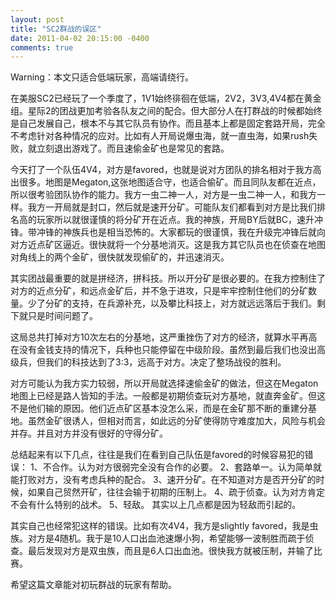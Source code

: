 ```yaml
---
layout: post
title: "SC2群战的误区"
date: 2011-04-02 20:15:00 -0400
comments: true
---
```

Warning：本文只适合低端玩家，高端请绕行。

在美服SC2已经玩了一个季度了，1V1始终徘徊在低端，2V2，3V3,4V4都在黄金组。星际2的团战更加考验各队友之间的配合。但大部分人在打群战的时候都始终是自己发展自己，根本不与其它队员有协作。而且基本上都是固定套路开局，完全不考虑针对各种情况的应对。比如有人开局说爆虫海，就一直虫海，如果rush失败，就立刻退出游戏了。而且速偷金矿也是常见的套路。

今天打了一个队伍4V4，对方是favored，也就是说对方团队的排名相对于我方高出很多。地图是Megaton,这张地图适合守，也适合偷矿。而且同队友都在近点，所以很考验团队协作的能力。我方一虫二神一人，对方是一虫二神一人，和我方一样。我方一开局就是封口，然后就是速开分矿。可能队友们都看到对方是比我们排名高的玩家所以就很谨慎的将分矿开在近点。我的神族，开局BY后就BC，速升冲锋。带冲锋的神族兵也是相当恐怖的。大家都玩的很谨慎，我在升级完冲锋后就向对方近点矿区逼近。很快就将一个分基地消灭。这是我方其它队员也在侦查在地图对角线上的两个金矿，很快就发现偷矿的，并迅速消灭。

其实团战最重要的就是拼经济，拼科技。所以开分矿是很必要的。在我方控制住了对方的近点分矿，和远点金矿后，并不急于进攻，只是牢牢控制住他们的分矿数量。少了分矿的支持，在兵源补充，以及攀比科技上，对方就远远落后于我们。剩下就只是时间问题了。

这局总共打掉对方10次左右的分基地，这严重挫伤了对方的经济，就算水平再高在没有金钱支持的情况下，兵种也只能停留在中级阶段。虽然到最后我们也没出高级兵，但我们的科技达到了3:3，远高于对方。决定了整场战役的胜利。

对方可能认为我方实力较弱，所以开局就选择速偷金矿的做法，但这在Megaton地图上已经是路人皆知的手法。一般都是初期侦查玩对方基地，就直奔金矿。但这不是他们输的原因。他们近点矿区基本没怎么采，而是在金矿那不断的重建分基地。虽然金矿很诱人，但相对而言，如此远的分矿使得防守难度加大，风险与机会并存。并且对方并没有很好的守得分矿。

总结起来有以下几点，往往是我们在看到自己队伍是favored的时候容易犯的错误：
1、不合作。认为对方很弱完全没有合作的必要。
2、套路单一。认为简单就能打败对方，没有考虑兵种的配合。
3、速开分矿。在不知道对方是否开分矿的时候，如果自己贸然开矿，往往会输于初期的压制上。
4、疏于侦查。认为对方肯定不会有什么特别的战术。
5、轻敌。 其实以上几点都是因为轻敌而引起的。

其实自己也经常犯这样的错误。比如有次4V4，我方是slightly favored，我是虫族。对方是4随机。我于是10人口出血池速爆小狗，希望能够一波制胜而疏于侦查。最后发现对方是双虫族，而且是6人口出血池。很快我方就被压制，并输了比赛。

希望这篇文章能对初玩群战的玩家有帮助。
